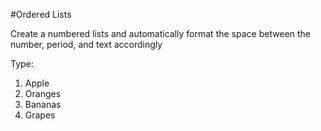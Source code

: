 #Ordered Lists

Create a numbered lists and automatically format the space between the number, period, and text accordingly

Type:
1. Apple
2. Oranges
3. Bananas
4. Grapes

